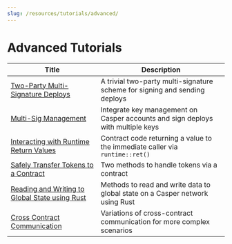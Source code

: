 ```yaml
---
slug: /resources/tutorials/advanced/
---
```


# Advanced Tutorials

| Title                                                       | Description                                                      |
| ----------------------------------------------------------- | ---------------------------------------------------------------- |
| [Two-Party Multi-Signature Deploys](./two-party-multi-sig.md) | A trivial two-party multi-signature scheme for signing and sending deploys |
| [Multi-Sig Management](./multi-sig/index.md)| Integrate key management on Casper accounts and sign deploys with multiple keys |
| [Interacting with Runtime Return Values](./return-values-tutorial.md) | Contract code returning a value to the immediate caller via `runtime::ret()` |
| [Safely Transfer Tokens to a Contract](./transfer-token-to-contract.md) | Two methods to handle tokens via a contract |
| [Reading and Writing to Global State using Rust](./storage-workflow.md) | Methods to read and write data to global state on a Casper network using Rust |
| [Cross Contract Communication](./cross-contract.md) | Variations of cross-contract communication for more complex scenarios |

<!-- TODO fix the tutorial 
| [Listing CSPR on Your Exchange](./list-cspr.md) | How to list Casper token (CSPR) on a cryptocurrency exchange | -->